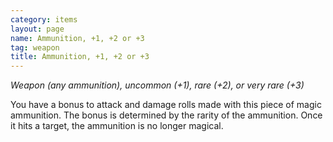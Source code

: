 ```yaml
---
category: items
layout: page
name: Ammunition, +1, +2 or +3
tag: weapon
title: Ammunition, +1, +2 or +3
---
```


_Weapon (any ammunition), uncommon (+1), rare (+2), or very rare (+3)_ 

You have a bonus to attack and damage rolls made with this piece of magic ammunition. The bonus is determined by the rarity of the ammunition. Once it hits a target, the ammunition is no longer magical. 
